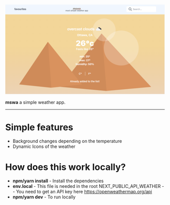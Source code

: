 ![](docs/readme.png)

**mswa** a simple weather app.

---

# Simple features

- Background changes depending on the temperature
- Dynamic Icons of the weather

# How does this work locally?

- **npm/yarn install** - Install the dependencies
- **env.local** - This file is needed in the root
  NEXT_PUBLIC_API_WEATHER
  -- You need to get an API key here https://openweathermap.org/api
- **npm/yarn dev** - To run locally
